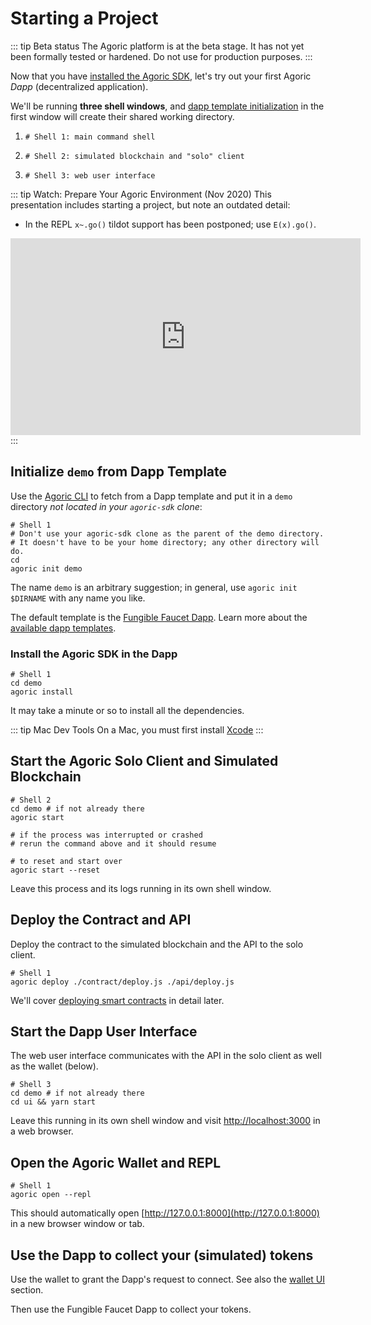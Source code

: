 # Starting a Project

::: tip Beta status
The Agoric platform is at the beta stage.
It has not yet been formally tested or hardened.
Do not use for production purposes.
:::

Now that you have [installed the Agoric SDK](/getting-started/before-using-agoric.md),
let's try out your first Agoric _Dapp_ (decentralized application).

We'll be running **three shell windows**, and
[dapp template initialization](#initialize-demo-from-dapp-template) in the first
window will create their shared working directory.


 1. ```shell
    # Shell 1: main command shell
    ```
 2. ```shell secondary style2
    # Shell 2: simulated blockchain and "solo" client
    ```
 3. ```shell secondary style3
    # Shell 3: web user interface
    ```

::: tip Watch: Prepare Your Agoric Environment (Nov 2020)
This presentation includes starting a project, but note an outdated detail:

 - In the REPL `x~.go()` tildot support has been postponed; use `E(x).go()`.

<iframe width="560" height="315" src="https://www.youtube.com/embed/w0By22jYhJA" title="YouTube video player" frameborder="0" allow="accelerometer; autoplay; clipboard-write; encrypted-media; gyroscope; picture-in-picture" allowfullscreen></iframe>
:::

## Initialize `demo` from Dapp Template

Use the [Agoric CLI](/guides/agoric-cli/commands.md) to fetch from a Dapp template
and put it in a `demo` directory _not located in your `agoric-sdk` clone_:


```shell
# Shell 1
# Don't use your agoric-sdk clone as the parent of the demo directory.
# It doesn't have to be your home directory; any other directory will do.
cd
agoric init demo
```

The name `demo` is an arbitrary suggestion; in general,
use `agoric init $DIRNAME` with any name you like.

The default template is the [Fungible Faucet Dapp](https://github.com/Agoric/dapp-fungible-faucet).
Learn more about the [available dapp templates](/dapps/dapp-templates.md).

### Install the Agoric SDK in the Dapp

```shell
# Shell 1
cd demo
agoric install
```

It may take a minute or so to install all the dependencies.

::: tip Mac Dev Tools
On a Mac, you must first install
[Xcode](https://apps.apple.com/us/app/xcode/id497799835)
:::
## Start the Agoric Solo Client and Simulated Blockchain

```shell secondary style2
# Shell 2
cd demo # if not already there
agoric start

# if the process was interrupted or crashed
# rerun the command above and it should resume

# to reset and start over
agoric start --reset
```

Leave this process and its logs running in its own shell window.
## Deploy the Contract and API

Deploy the contract to the simulated blockchain
and the API to the solo client.

```shell
# Shell 1
agoric deploy ./contract/deploy.js ./api/deploy.js
```

We'll cover [deploying smart contracts](/getting-started/deploying.md)
in detail later.

## Start the Dapp User Interface

The web user interface communicates with the API in
the solo client as well as the wallet (below).

```shell secondary style3
# Shell 3
cd demo # if not already there
cd ui && yarn start
```

Leave this running in its own shell window and
visit [http://localhost:3000](http://localhost:3000)
in a web browser.

## Open the Agoric Wallet and REPL

```shell
# Shell 1
agoric open --repl
```

This should automatically open [http://127.0.0.1:8000](http://127.0.0.1:8000)
in a new browser window or tab.

## Use the Dapp to collect your (simulated) tokens

Use the wallet to grant the Dapp's request to connect. See also the [wallet UI](/guides/wallet/ui.md#wallet-ui) section.

Then use the Fungible Faucet Dapp to collect your tokens.
